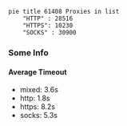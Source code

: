 
```mermaid
pie title 61408 Proxies in list
    "HTTP" : 28516
    "HTTPS": 10230
    "SOCKS" : 30900
```

### Some Info
#### Average Timeout

- mixed: 3.6s
- http: 1.8s
- https: 8.2s
- socks: 5.3s